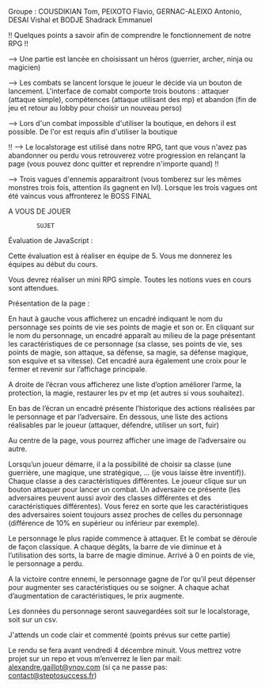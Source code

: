 Groupe : COUSDIKIAN Tom, PEIXOTO Flavio, GERNAC-ALEIXO Antonio, DESAI Vishal et BODJE Shadrack Emmanuel

!! Quelques points a savoir afin de comprendre le fonctionnement de notre RPG !!

--> Une partie est lancée en choisissant un héros (guerrier, archer, ninja ou magicien)

--> Les combats se lancent lorsque le joueur le décide via un bouton de lancement. L'interface de comabt comporte trois boutons : attaquer (attaque simple),
compétences (attaque utilisant des mp) et abandon (fin de jeu et retour au lobby pour choisir un nouveau perso)

--> Lors d'un combat impossible d'utiliser la boutique, en dehors il est possible. De l'or est requis afin d'utiliser la boutique

!! --> Le localstorage est utilisé dans notre RPG, tant que vous n'avez pas abandonner ou perdu vous retrouverez votre progression en relançant la page (vous pouvez donc quitter et reprendre n'importe quand) !!

--> Trois vagues d'ennemis apparaitront (vous tomberez sur les mêmes monstres trois fois, attention ils gagnent en lvl). Lorsque les trois vagues ont été vaincus vous affronterez le BOSS FINAL

A VOUS DE JOUER



            SUJET
            
Évaluation de JavaScript :

Cette évaluation est à réaliser en équipe de 5. Vous me donnerez les équipes au début du cours.

Vous devrez réaliser un mini RPG simple. Toutes les notions vues en cours sont attendues.

Présentation de la page :

En haut à gauche vous afficherez un encadré indiquant le nom du personnage ses points de vie ses points de magie et son or.
En cliquant sur le nom du personnage, un encadré apparaît au milieu de la page présentant les caractéristiques de ce personnage (sa classe, ses points de vie, ses points de magie, son attaque, sa défense, sa magie, sa défense magique, son esquive et sa vitesse). Cet encadré aura également une croix pour le fermer et revenir sur l’affichage principale. 

A droite de l’écran vous afficherez une liste d’option améliorer l’arme, la protection, la magie, restaurer les pv et mp (et autres si vous souhaitez).

En bas de l’écran un encadré présente l’historique des actions réalisées par le personnage et par l’adversaire. 
En dessous, une liste des actions réalisables par le joueur (attaquer, défendre, utiliser un sort, fuir)

Au centre de la page, vous pourrez afficher une image de l’adversaire ou autre.

Lorsqu’un joueur démarre, il a la possibilité de choisir sa classe (une guerrière, une magique, une stratégique, … (je vous laisse être inventif)). Chaque classe a des caractéristiques différentes. 
Le joueur clique sur un bouton attaquer pour lancer un combat. Un adversaire ce présente (les adversaires peuvent aussi avoir des classes différentes et des caractéristiques différentes). Vous ferez en sorte que les caractéristiques des adversaires soient toujours assez proches de celles du personnage (différence de 10% en supérieur ou inférieur par exemple). 

Le personnage le plus rapide commence à attaquer. Et le combat se déroule de façon classique. A chaque dégâts, la barre de vie diminue et à l’utilisation des sorts, la barre de magie diminue. Arrivé à 0 en points de vie, le personnage a perdu.

A la victoire contre ennemi, le personnage gagne de l’or qu’il peut dépenser pour augmenter ses caractéristiques ou se soigner. A chaque achat d’augmentation de caractéristiques, le prix augmente.

Les données du personnage seront sauvegardées soit sur le localstorage, soit sur un csv.

J'attends un code clair et commenté (points prévus sur cette partie)

Le rendu se fera avant vendredi 4 décembre minuit. Vous mettrez votre projet sur un repo et vous m’enverrez le lien par mail: alexandre.gaillot@ynov.com (si ça ne passe pas: contact@steptosuccess.fr)

